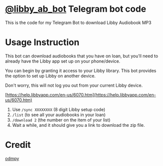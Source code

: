# [@libby_ab_bot](https://t.me/libby_ab_bot) Telegram bot code

This is the code for my Telegram Bot to download Libby Audiobook MP3

# Usage Instruction

This bot can download audiobooks that you have on loan, but you'll need to already have the Libby app set up on your phone/device.

You can begin by granting it access to your Libby library. This bot provides the option to set up Libby on another device.

Don't worry, this will not log you out from your current Libby device.

[https://help.libbyapp.com/en-us/6070.htm](https://help.libbyapp.com/en-us/6070.htm)


1. Use `/sync XXXXXXXX` (8 digit Libby setup code)
2. `/list` (to see all your audiobooks in your loan)
3. `/download 2` (the number on the item of your list)
4. Wait a while, and it should give you a link to download the zip file.

# Credit

[odmpy](https://github.com/ping/odmpy)


